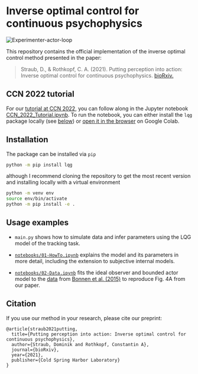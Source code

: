 # Inverse optimal control for continuous psychophysics

![Experimenter-actor-loop](https://raw.githubusercontent.com/RothkopfLab/lqg/main/img/experimenter-actor-loop.png)


This repository contains the official implementation of the inverse optimal control method presented in the paper:

> Straub, D., & Rothkopf, C. A. (2021). Putting perception into action: Inverse optimal control for continuous psychophysics. [bioRxiv.](https://www.biorxiv.org/content/10.1101/2021.12.23.473976v1.abstract)

## CCN 2022 tutorial
For our [tutorial at CCN 2022](https://2022.ccneuro.org/view_event.php?mid=19), you can follow along in the Jupyter notebook [CCN_2022_Tutorial.ipynb](https://github.com/RothkopfLab/lqg/blob/main/CCN_2022_Tutorial.ipynb). To run the notebook, you can either install the `lqg` package locally (see [below](https://github.com/RothkopfLab/lqg#installation)) or [open it in the browser](https://colab.research.google.com/github/RothkopfLab/lqg/blob/main/CCN_2022_Tutorial.ipynb) on Google Colab.

## Installation
The package can be installed via `pip`

```bash
python -m pip install lqg
```

although I recommend cloning the repository to get the most recent version and installing locally with a virtual environment

```bash
python -m venv env
source env/bin/activate
python -m pip install -e .
```

## Usage examples
- `main.py` shows how to simulate data and infer parameters using the LQG model of the tracking task.

- [`notebooks/01-HowTo.ipynb`](https://github.com/RothkopfLab/lqg/blob/main/notebooks/01-HowTo.ipynb) explains the model and its parameters in more detail, including the extension to subjective internal models.

- [`notebooks/02-Data.ipynb`](https://github.com/RothkopfLab/lqg/blob/main/notebooks/02-Data.ipynb) fits the ideal observer and bounded actor model to the [data](https://github.com/kbonnen/BonnenEtAl2015_KalmanFilterCode) from [Bonnen et al. (2015)](https://jov.arvojournals.org/article.aspx?articleid=2301260) to reproduce Fig. 4A from our paper.

## Citation
If you use our method in your research, please cite our preprint:

```
@article{straub2021putting,
  title={Putting perception into action: Inverse optimal control for continuous psychophysics},
  author={Straub, Dominik and Rothkopf, Constantin A},
  journal={bioRxiv},
  year={2021},
  publisher={Cold Spring Harbor Laboratory}
}
```
